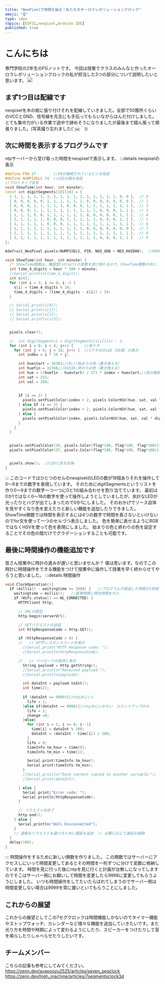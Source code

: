 ```yaml
---
title: "NeoPixelで時間を操る！私たちのオーロラレボリューションクロック"
emoji: "⌚"
type: idea
topics: [ESP32,neopixel,Arduino IDE]
published: true
---
```

# こんにちは
専門学校の2年生のFGノットです。
今回は授業でクラスのみんなと作ったオーロラレボリューションクロックの私が担当した3つの部分について説明したいと思います。
![](/images/IMG_0451.jpg)

## まず1つ目は配線です
neopixelを木の板に張り付けそれを配線していきました。全部で50箇所ぐらいのVCCとGND、信号線を先生にも手伝ってもらいながらはんだ付けしました。とても集中力がいる作業で途中で諦めそうになりましたが最後まで踏ん張って頑張りました。(写真撮り忘れました(´;ω;｀))
## 次に時間を表示するプログラムです
ntpサーバーから受け取った時間をneopixelで表示します。
:::details neopixelの表示
```c++
#define PIN 27        //INが接続されているピンを指定
#define NUMPIXELS 74  //LEDの数を指定
//プロトタイプ宣言
void ShowTime(int hour, int minute);
const int digitSegments[10][18] = {
  { 1, 1, 1, 1, 1, 1, 1, 1, 1, 1, 1, 1, 1, 1, 1, 1, 0, 0 },  // 0
  { 0, 0, 0, 0, 0, 1, 1, 1, 1, 1, 1, 0, 0, 0, 0, 0, 0, 0 },  // 1
  { 0, 0, 0, 1, 1, 1, 1, 1, 0, 0, 0, 1, 1, 1, 1, 1, 1, 1 },  // 2
  { 0, 0, 0, 1, 1, 1, 1, 1, 1, 1, 1, 1, 1, 0, 0, 0, 1, 1 },  // 3
  { 1, 1, 1, 0, 0, 1, 1, 1, 1, 1, 1, 0, 0, 0, 0, 0, 1, 1 },  // 4
  { 1, 1, 1, 1, 1, 0, 0, 0, 1, 1, 1, 1, 1, 0, 0, 0, 1, 1 },  // 5
  { 1, 1, 1, 1, 1, 0, 0, 0, 1, 1, 1, 1, 1, 1, 1, 1, 1, 1 },  // 6
  { 1, 1, 1, 1, 1, 1, 1, 1, 1, 1, 1, 0, 0, 0, 0, 0, 0, 0 },  // 7
  { 1, 1, 1, 1, 1, 1, 1, 1, 1, 1, 1, 1, 1, 1, 1, 1, 1, 1 },  // 8
  { 1, 1, 1, 1, 1, 1, 1, 1, 1, 1, 1, 1, 1, 0, 0, 0, 1, 1 }   // 9
};

Adafruit_NeoPixel pixels(NUMPIXELS, PIN, NEO_GRB + NEO_KHZ800);  //800kHzでNeoPixelを駆動

void ShowTime(int hour, int minute) {
  /* ShowTime関数は、構造型(struct)の変数を受け取れるので、ShowTime関数の中に、LED画面に表示するコードを追加する。*/
  int time_4_digits = hour * 100 + minute;
  //Serial.println(time_4_digits);
  int s[4];
  for (int i = 3; i >= 0; i--) {
    s[i] = time_4_digits % 10;
    time_4_digits = (time_4_digits - s[i]) / 10;
  }

  // Serial.print(s[0]);
  // Serial.print(s[1]);
  // Serial.print(s[2]);
  // Serial.println(s[3]);


  pixels.clear();

  //  int digitSegments1 = digitSegments[s[i]][x] - 1;
  for (int i = 0; i < 4; i++) {     //各ケタ
    for (int j = 0; j < 18; j++) {  //1ケタ分のLED（18個）の表示
      int index = i * 18 + j;

      int huestart = 16363;//0;//始まりの色（書き換える）
      int huefin = 32766;//65536;終わりの色（書き換える)
      int hue = ((huefin - huestart) / 37) * index + huestart;//色の範囲を指定している(ここは書き換えない（0~65535))
      int sat = 255;
      int val = 200;
      
   
      if (i == 2) {
        pixels.setPixelColor(index + 2, pixels.ColorHSV(hue, sat, val * digitSegments[s[i]][j]));//hue(色),色彩、明るさ
      } else if (i == 3) {
        pixels.setPixelColor(index + 2, pixels.ColorHSV(hue, sat, val * digitSegments[s[i]][j]));
      } else {
        pixels.setPixelColor(index, pixels.ColorHSV(hue, sat, val * digitSegments[s[i]][j]));
      }
    }
  }
  

  pixels.setPixelColor(36, pixels.Color(flag*100, flag*100, flag*100));//1の時[:]点灯
  pixels.setPixelColor(37, pixels.Color(flag*100, flag*100, flag*100));


  pixels.show();  //LEDに色を反映  
}
```
:::
このコードではひとつのセルのneopixelのLEDの数が18個ありそれを操作して0～9までの数字を表現しています。
そのためにdigitSegmentsというリストを作り0～9までの数字一つ一つに0と1の組み合わせを割り当てています。
最初は0か1ではなく0～18の数字を使って操作しようとしていましたが、余計なLEDが光ったりとバグが出てしまったので0か1にしました。
そのおかげでソース自体を見やすくなり色を変えたりと新しい機能を追加したりできました。
ShowTime関数では時間を表示するには4つの数字で時間を表さないといけないのでfor文を使って一つのセルづつ表示しました。
色を簡単に表せるようにRGBではなくHSVを使って色を表現にしました。
始まりの色と終わりの色を設定することでその色の間だけでグラデーションすることも可能です。

## 最後に時間操作の機能追加です
皆さん授業中に時計の進みが遅いと思いませんか？
僕は思います。なのでこの時計に時間操作をできる機能をつけて授業中に操作して授業を早く終わらせてやろうと思いました。
:::details 時間操作
```c++
void ClockOperation(){
  if (millis() - waitingtime >= 1000) {   //プログラムが経過した時間が1秒経ったら
    waitingtime = millis();   //基準時間に現在時間を代入
    if (WiFi.status() == WL_CONNECTED) {
      HTTPClient http;

      // URLの設定
      http.begin(serverUrl);

      // GETリクエストの送信
      int httpResponseCode = http.GET();

      if (httpResponseCode > 0) {
      //   // HTTPレスポンスコードを表示
        //Serial.print("HTTP Response code: ");
        //Serial.println(httpResponseCode);

      //   // ペイロードの取得と表示
        String payload = http.getString();
        //Serial.println("Received payload:");
        //Serial.println(payload);

        int dataInt = payload.toInt();
        int time[2];
        
        if (dataInt == 9999){//ntpみにいく
          life = 1;
        }else if(dataInt == 9998){//ntpみにいかない　カウントアップのみ
          life = 2;
          change =0;
        }else{
          for (int i = 1; i >= 0; i--){
            time[i] = dataInt % 100;
            dataInt = (dataInt - time[i]) / 100;
          }
          life = 0;
          timeInfo.tm_hour = time[0];
          timeInfo.tm_min = time[1];

          Serial.print(timeInfo.tm_hour);
          Serial.print(timeInfo.tm_min);
        }
        //Serial.println("Data content copied to another variable:");
        //Serial.print(dataInt);

      } else {
        Serial.print("Error code: ");
        Serial.println(httpResponseCode);
      }

      // リクエストを終了
      http.end();
    } else {
      Serial.println("WiFi Disconnected");
    }
    // 過剰なリクエストを避けるために遅延を追加  // 必要に応じて遅延を調節
  }
  delay(100);
}
```
:::
時間操作をするために新しい関数を作りました。
この関数ではサーバーにアクセスしにいって時間変更してあるとその時間を一桁ずつに分けて変数に格納しています。
時間を見に行った後にntpを見に行くと計画が台無しになってしますのでそこはサーバー側にお願いして時間を変更したら9998に変更してもらうようにしました。
いつも時間操作をしてたいたらばれてしまうのでサーバー側は時間変更しない場合は9999を常に置いといてもらうことにしました。
## これからの展望
これからの展望としてこの7セグクロックは時間機能しかないのでタイマー機能やストップウォッチ、カレンダーなど様々な機能を追加していきたいです。また光り方を時間や時期によって変わるようにしたり、スピーカーをつけたりして音を鳴らしたりしゃべらせたりしたいです。

## チームメンバー
こちらの記事も参考にしてみてください。
https://zenn.dev/ayaponzu2525/articles/seven_segclock
https://zenn.dev/high_machine/articles/7segmentsclock3d